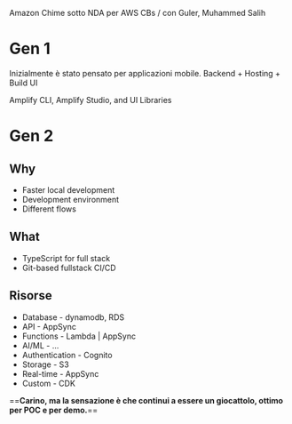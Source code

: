 
Amazon Chime sotto NDA per AWS CBs / con Guler, Muhammed Salih

# Gen 1
Inizialmente è stato pensato per applicazioni mobile.
Backend + Hosting + Build UI

Amplify CLI, Amplify Studio, and UI Libraries

# Gen 2

## Why
- Faster local development
- Development environment
- Different flows

## What

- TypeScript for full stack
- Git-based fullstack CI/CD


## Risorse
- Database - dynamodb, RDS
- API - AppSync
- Functions - Lambda | AppSync
- AI/ML - ...
- Authentication - Cognito
- Storage - S3
- Real-time - AppSync
- Custom - CDK


==**Carino, ma la sensazione è che continui a essere un giocattolo, ottimo per POC e per demo.**==